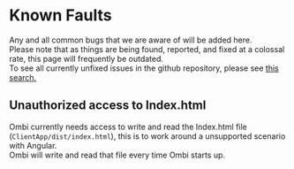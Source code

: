 # Known Faults

Any and all common bugs that we are aware of will be added here.  
Please note that as things are being found, reported, and fixed at a colossal rate, this page will frequently be outdated.  
To see all currently unfixed issues in the github repository, please see [this search.](https://github.com/Ombi-app/Ombi/issues?q=is%3Aopen+is%3Aissue+label%3A%22bug+%2F+issue%22)

## Unauthorized access to Index.html

Ombi currently needs access to write and read the Index.html file (`ClientApp/dist/index.html`), this is to work around a unsupported scenario with Angular.  
Ombi will write and read that file every time Ombi starts up.
